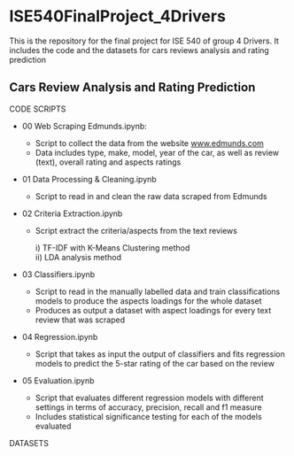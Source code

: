 # ISE540FinalProject_4Drivers
This is the repository for the final project for ISE 540 of group 4 Drivers. It includes the code and the datasets for cars reviews analysis and rating prediction

## Cars Review Analysis and Rating Prediction 

CODE SCRIPTS

- 00 Web Scraping Edmunds.ipynb:
  - Script to collect the data from the website www.edmunds.com 
  - Data includes type, make, model, year of the car, as well as review (text), overall rating and aspects ratings

- 01 Data Processing & Cleaning.ipynb
  - Script to read in and clean the raw data scraped from Edmunds

- 02 Criteria Extraction.ipynb
  - Script extract the criteria/aspects from the text reviews 
    
    i) TF-IDF with K-Means Clustering method                                                                         
    ii) LDA analysis method

- 03 Classifiers.ipynb
  - Script to read in the manually labelled data and train classifications models to produce the aspects loadings for the whole dataset
  - Produces as output a dataset with aspect loadings for every text review that was scraped

- 04 Regression.ipynb
  - Script that takes as input the output of classifiers and fits regression models to predict the 5-star rating of the car based on the review

- 05 Evaluation.ipynb
  - Script that evaluates different regression models with different settings in terms of accuracy, precision, recall and f1 measure
  - Includes statistical significance testing for each of the models evaluated

DATASETS
